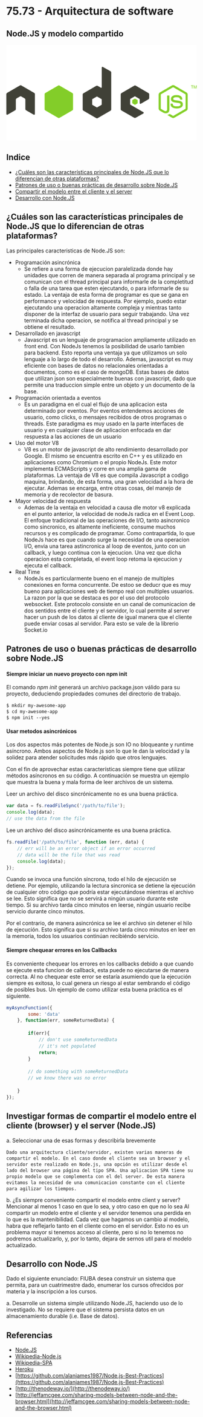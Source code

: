 # 75.73 - Arquitectura de software
## Node.JS y modelo compartido

![logo](https://github.com/recheconea/tp-arquitectura/blob/master/resources/logo.png)

## Indice

- [¿Cuáles son las características principales de Node.JS que lo diferencian de otras plataformas?](#cuales-son-las-caracteristicas-principales-de-nodejs-que-lo-diferencian-de-otras-plataformas) 
- [Patrones de uso o buenas prácticas de desarrollo sobre Node.JS](#patrones-de-uso-o-buenas-practicas-de-desarrollo-sobre-nodejs) 
- [Compartir el modelo entre el cliente y el server](#compartir-el-modelo-entre-el-cliente-y-el-server) 
- [Desarrollo con Node.JS](#desarrollo-con-nodejs) 

## ¿Cuáles son las características principales de Node.JS que lo diferencian de otras plataformas?

Las principales caracteristicas de Node.JS son:
 - Programación asincrónica
 	- Se refiere a una forma de ejecucion paralelizada donde hay unidades que corren de manera separada al programa principal y se comunican con el thread principal para informarle de la completitud o falla de una tarea que esten ejecutando, o para informarle de su estado. La ventaja de esta forma de programar es que se gana en performance y velocidad de respuesta. Por ejemplo, puedo estar ejecutando una operacion altamente compleja y mientras tanto disponer de la interfaz de usuario para seguir trabajando. Una vez terminada dicha operacion, se notifica al thread principal y se obtiene el resultado.
 - Desarrollado en javascript
 	- Javascript es un lenguaje de programacion ampliamente utilizado en front end. Con NodeJs tenemos la posibilidad de usarlo tambien para backend. Esto reporta una ventaja ya que utilizamos un solo lenguaje a lo largo de todo el desarrollo. Ademas, javascript es muy eficiente con bases de datos no relacionales orientadas a documentos, como es el caso de mongoDB. Estas bases de datos que utilizan json son especialmente buenas con javascript, dado que permite una traduccion simple entre un objeto y un documento de la base.
 - Programación orientada a eventos
 	- Es un paradigma en el cual el flujo de una aplicacion esta determinado por eventos. Por eventos entendemos acciones de usuario, como clicks, o mensajes recibidos de otros programas o threads. Este paradigma es muy usado en la parte interfaces de usuario y en cualquier clase de aplicacion enfocada en dar respuesta a las acciones de un usuario
 - Uso del motor V8
 	- V8 es un motor de javascript de alto rendimiento desarrollado por Google. El mismo se encuentra escrito en C++ y es utilizado en aplicaciones como Chromium o el propio NodeJs. Este motor implementa ECMAScripts y corre en una amplia gama de plataformas. La ventaja de V8 es que compila Javascript a codigo maquina, brindando, de esta forma, una gran velocidad a la hora de ejecutar. Ademas se encarga, entre otras cosas, del manejo de memoria y de recolector de basura.
 - Mayor velocidad de respuesta
 	- Ademas de la ventaja en velocidad a causa dle motor v8 explicada en el punto anterior, la velocidad de nodeJs radica en el Event Loop. El enfoque tradicional de las operaciones de I/O, tanto asincronico como sincronico, es altamente ineficiente, consume muchos recursos y es complicado de programar. Como contrapartida, lo que NodeJs hace es que cuando surge la necesidad de una operacion I/O, envia una tarea astincronica al loop de eventos, junto con un callback, y luego continua con la ejecucion. Una vez que dicha operacion esta completada, el event loop retoma la ejecucion y ejecuta el callback.
 - Real Time
 	- NodeJs es particularmente bueno en el manejo de multiples conexiones en forma concurrente. De estoo se deducr que es muy bueno para aplicaciones web de tiempo real con multiples usuarios. La razon por la que se destaca es por el uso del protocolo websocket. Este protocolo consiste en un canal de comunicacion de dos sentidos entre el cliente y el servidor, lo cual permite al server hacer un push de los datos al cliente de igual manera que el cliente puede enviar cosas al servidor. Para esto se vale de la librerio Socket.io

## Patrones de uso o buenas prácticas de desarrollo sobre Node.JS
 
#### Siempre iniciar un nuevo proyecto con npm init

El comando _npm init_ generará un archivo package.json válido para su proyecto, deduciendo propiedades comunes del directorio de trabajo.

```
$ mkdir my-awesome-app
$ cd my-awesome-app
$ npm init --yes
```

#### Usar metodos asincrónicos

Los dos aspectos más potentes de Node.js son IO no bloqueante y runtime asíncrono. Ambos aspectos de Node.js son lo que le dan la velocidad y la solidez para atender solicitudes más rápido que otros lenguajes.

Con el fin de aprovechar estas características siempre tiene que utilizar métodos asíncronos en su código. A continuación se muestra un ejemplo que muestra la buena y mala forma de leer archivos de un sistema.

Leer un archivo del disco sincrónicamente no es una buena práctica.

```javascript
var data = fs.readFileSync('/path/to/file');
console.log(data);
// use the data from the file
```

Lee un archivo del disco asincrónicamente es una buena práctica.

```javascript
fs.readFile('/path/to/file', function (err, data) {
    // err will be an error object if an error occurred
    // data will be the file that was read
    console.log(data);
});
``` 
Cuando se invoca una función síncrona, todo el hilo de ejecución se detiene. Por ejemplo, utilizando la lectura sincronica se detiene la ejecución de cualquier otro código que podría estar ejecutándose mientras el archivo se lee. Esto significa que no se servirá a ningún usuario durante este tiempo. Si su archivo tarda cinco minutos en leerse, ningún usuario recibe servicio durante cinco minutos.

Por el contrario, de manera asincrónica se lee el archivo sin detener el hilo de ejecución. Esto significa que si su archivo tarda cinco minutos en leer en la memoria, todos los usuarios continúan recibiéndo servicio.

#### Siempre chequear errores en los Callbacks

Es conveniente chequear los errores en los callbacks debido a que cuando se ejecute esta funcion de callback, esta puede no ejecutarse de manera correcta. Al no chequear este error se estaría asumiendo que la ejecución siempre es exitosa, lo cual genera un riesgo al estar sembrando el código de posibles bus.
Un ejemplo de como utilizar esta buena práctica es el siguiente.

```javascript
myAsyncFunction({
        some: 'data'
    }, function(err, someReturnedData) {

        if(err){
            // don't use someReturnedData
            // it's not populated
            return;
        }

        // do something with someReturnedData
        // we know there was no error

    }
});
```

## Investigar formas de compartir el modelo entre el cliente (browser) y el server (Node.JS)
 a. Seleccionar una de esas formas y describirla brevemente  
	
	Dado una arquitectura cliente/servidor, existen varias maneras de compartir el modelo. En el caso donde el cliente sea un browser y el servidor este realizado en Node.js, una opción es utilizar desde el lado del browser una página del tipo SPA. Una aplicacion SPA tiene su propio modelo que se complementa con el del server. De esta manera evitamos la necesidad de una comunicacion constante con el cliente para agilizar los tiempos.

  b. ¿Es siempre conveniente compartir el modelo entre client y server? Mencionar al menos 1 caso en que lo sea, y otro caso en que no lo sea
  Al compartir un modelo entre el cliente y el servidor tenemos una perdida en lo que es la mantenibilidad. Cada vez que hagamos un cambio al modelo, habra que reflejarlo tanto en el cliente como en el servidor. Esto no es un problema mayor si tenemos acceso al cliente, pero si no lo tenemos no podremos actualizarlo, y, por lo tanto, dejara de sernos util para el modelo actualizado.

## Desarrollo con Node.JS 

Dado el siguiente enunciado: FIUBA desea construir un sistema que permita, para un cuatrimestre dado, enumerar los cursos ofrecidos por materia y la inscripción a los cursos.

  a. Desarrolle un sistema simple utilizando Node.JS, haciendo uso de lo investigado. No se requiere que el sistema persista datos en un almacenamiento durable (i.e. Base de datos).


## Referencias
- [Node.JS](https://nodejs.org)
- [Wikipedia-Node.js](https://es.wikipedia.org/wiki/Node.js)
- [Wikipedia-SPA](https://es.wikipedia.org/wiki/Single-page_application)
- [Heroku](https://blog.heroku.com/node-habits-2016)
- [https://github.com/alanjames1987/Node.js-Best-Practices](https://github.com/alanjames1987/Node.js-Best-Practices)
- [http://thenodeway.io/](http://thenodeway.io/)
- [http://jeffamcgee.com/sharing-models-between-node-and-the-browser.html](http://jeffamcgee.com/sharing-models-between-node-and-the-browser.html)
